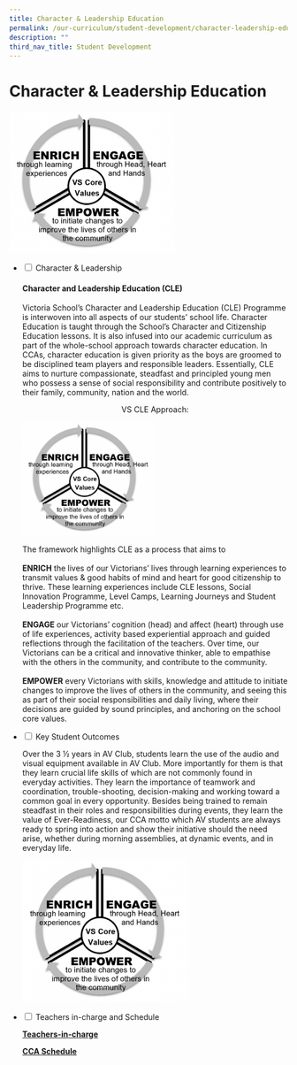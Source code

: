 ```yaml
---
title: Character & Leadership Education
permalink: /our-curriculum/student-development/character-leadership-education/
description: ""
third_nav_title: Student Development
---
```

# **Character & Leadership Education**

![](/images/VS-CLE-Approach-300x256.png)


<ul class="jekyllcodex_accordion">
  <li>
    <input type="checkbox" id="accordion1">
    <label for="accordion1">Character & Leadership</label>
    <div>
			<p><h4>Character and Leadership Education (CLE)</h4></p>
			<p>Victoria School’s Character and Leadership Education (CLE) Programme is interwoven into all aspects of our students’ school life. Character Education is taught through the School’s Character and Citizenship Education lessons. It is also infused into our academic curriculum as part of the whole-school approach towards character education. In CCAs, character education is given priority as the boys are groomed to be disciplined team players and responsible leaders. Essentially, CLE aims to nurture compassionate, steadfast and principled young men who possess a sense of social responsibility and contribute positively to their family, community, nation and the world.</p>
		<p><center>VS CLE Approach:</center><p>
		<p><img src="/images/VS-CLE-Approach-300x256.png" style="width:50%"></p>
		<p>The framework highlights CLE as a process that aims to<br><br><b>ENRICH</b> the lives of our Victorians’ lives through learning experiences to transmit values & good habits of mind and heart for good citizenship to thrive. These learning experiences include CLE lessons, Social Innovation Programme, Level Camps, Learning Journeys and Student Leadership Programme etc.<br><br><b>ENGAGE</b> our Victorians’ cognition (head) and affect (heart) through use of life experiences, activity based experiential approach and guided reflections through the facilitation of the teachers. Over time, our Victorians can be a critical and innovative thinker, able to empathise with the others in the community, and contribute to the community.<br><br><b>EMPOWER</b> every Victorians with skills, knowledge and attitude to initiate changes to improve the lives of others in the community, and seeing this as part of their social responsibilities and daily living, where their decisions are guided by sound principles, and anchoring on the school core values.</p>
    </div>
  </li>
    <li>
    <input type="checkbox" id="accordion2">
    <label for="accordion2">Key Student Outcomes</label>
    <div>
      <p>Over the 3 ½ years in AV Club, students learn the use of the audio and visual equipment available in AV Club. More importantly for them is that they learn crucial life skills of which are not commonly found in everyday activities. They learn the importance of teamwork and coordination, trouble-shooting, decision-making and working toward a common goal in every opportunity. Besides being trained to remain steadfast in their roles and responsibilities during events, they learn the value of Ever-Readiness, our CCA motto which AV students are always ready to spring into action and show their initiative should the need arise, whether during morning assemblies, at dynamic events, and in everyday life.</p>
			<p><img src="/images/VS-CLE-Approach-300x256.png"></p>
    </div>
  </li> 
    <li>
    <input type="checkbox" id="accordion3">
    <label for="accordion3">Teachers in-charge and Schedule</label>
    <div>
      <p><a href="/our-people/staff/cca-teachers/"><b>Teachers-in-charge</b></a></p>
      <p><a href="/cca-schedule/"><b>CCA Schedule</b></a></p>
    </div>
  </li> 
  </ul>